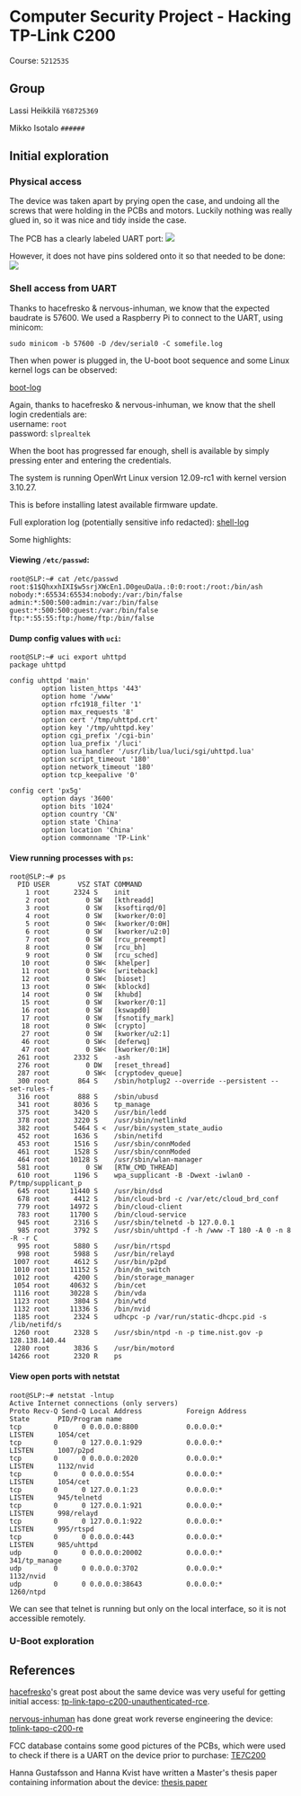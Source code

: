 # Computer Security Project - Hacking TP-Link C200
Course: `521253S`

## Group 
Lassi Heikkilä `Y68725369`

Mikko Isotalo `######`


## Initial exploration

### Physical access
The device was taken apart by prying open the case,
and undoing all the screws that were holding in the PCBs and motors.
Luckily nothing was really glued in, so it was nice and tidy inside the case.

The PCB has a clearly labeled UART port:
![](./photos/uart.jpg)

However, it does not have pins soldered onto it so that needed to be done:
![](./photos/uart-with-pins.jpg)


### Shell access from UART
Thanks to hacefresko & nervous-inhuman, we know that the expected baudrate is 57600.
We used a Raspberry Pi to connect to the UART, using minicom:
```console
sudo minicom -b 57600 -D /dev/serial0 -C somefile.log
```

Then when power is plugged in, the U-boot boot sequence and some Linux kernel logs can be observed:

[boot-log](./logs/boot-log.log)

Again, thanks to hacefresko & nervous-inhuman, we know that the shell login credentials are:  
username: `root`  
password: `slprealtek`  

When the boot has progressed far enough, shell is available by simply pressing enter and entering the credentials.

The system is running OpenWrt Linux version 12.09-rc1 with kernel version 3.10.27.

This is before installing latest available firmware update.

Full exploration log (potentially sensitive info redacted):
[shell-log](./logs/shell-log.log)

Some highlights:

#### Viewing `/etc/passwd`:
```console
root@SLP:~# cat /etc/passwd
root:$1$QhxxhIXI$w5srjXWcEn1.D0geuDaUa.:0:0:root:/root:/bin/ash
nobody:*:65534:65534:nobody:/var:/bin/false
admin:*:500:500:admin:/var:/bin/false
guest:*:500:500:guest:/var:/bin/false
ftp:*:55:55:ftp:/home/ftp:/bin/false
```

#### Dump config values with `uci`:
```console
root@SLP:~# uci export uhttpd
package uhttpd

config uhttpd 'main'
        option listen_https '443'
        option home '/www'
        option rfc1918_filter '1'
        option max_requests '8'
        option cert '/tmp/uhttpd.crt'
        option key '/tmp/uhttpd.key'
        option cgi_prefix '/cgi-bin'
        option lua_prefix '/luci'
        option lua_handler '/usr/lib/lua/luci/sgi/uhttpd.lua'
        option script_timeout '180'
        option network_timeout '180'
        option tcp_keepalive '0'

config cert 'px5g'
        option days '3600'
        option bits '1024'
        option country 'CN'
        option state 'China'
        option location 'China'
        option commonname 'TP-Link'
```

#### View running processes with `ps`:
```console
root@SLP:~# ps 
  PID USER       VSZ STAT COMMAND
    1 root      2324 S    init
    2 root         0 SW   [kthreadd]
    3 root         0 SW   [ksoftirqd/0]
    4 root         0 SW   [kworker/0:0]
    5 root         0 SW<  [kworker/0:0H]
    6 root         0 SW   [kworker/u2:0]
    7 root         0 SW   [rcu_preempt]
    8 root         0 SW   [rcu_bh]
    9 root         0 SW   [rcu_sched]
   10 root         0 SW<  [khelper]
   11 root         0 SW<  [writeback]
   12 root         0 SW<  [bioset]
   13 root         0 SW<  [kblockd]
   14 root         0 SW   [khubd]
   15 root         0 SW   [kworker/0:1]
   16 root         0 SW   [kswapd0]
   17 root         0 SW   [fsnotify_mark]
   18 root         0 SW<  [crypto]
   27 root         0 SW   [kworker/u2:1]
   46 root         0 SW<  [deferwq]
   47 root         0 SW<  [kworker/0:1H]
  261 root      2332 S    -ash
  276 root         0 DW   [reset_thread]
  287 root         0 SW<  [cryptodev_queue]
  300 root       864 S    /sbin/hotplug2 --override --persistent --set-rules-f
  316 root       888 S    /sbin/ubusd
  341 root      8036 S    tp_manage
  375 root      3420 S    /usr/bin/ledd
  378 root      3220 S    /usr/sbin/netlinkd
  382 root      5464 S <  /usr/bin/system_state_audio
  452 root      1636 S    /sbin/netifd
  453 root      1516 S    /usr/sbin/connModed
  461 root      1528 S    /usr/sbin/connModed
  464 root     10128 S    /usr/sbin/wlan-manager
  581 root         0 SW   [RTW_CMD_THREAD]
  610 root      1196 S    wpa_supplicant -B -Dwext -iwlan0 -P/tmp/supplicant_p
  645 root     11440 S    /usr/bin/dsd
  678 root      4412 S    /bin/cloud-brd -c /var/etc/cloud_brd_conf
  779 root     14972 S    /bin/cloud-client
  783 root     11700 S    /bin/cloud-service
  945 root      2316 S    /usr/sbin/telnetd -b 127.0.0.1
  985 root      3792 S    /usr/sbin/uhttpd -f -h /www -T 180 -A 0 -n 8 -R -r C
  995 root      5880 S    /usr/bin/rtspd
  998 root      5988 S    /usr/bin/relayd
 1007 root      4612 S    /usr/bin/p2pd
 1010 root     11152 S    /bin/dn_switch
 1012 root      4200 S    /bin/storage_manager
 1054 root     40632 S    /bin/cet
 1116 root     30228 S    /bin/vda
 1123 root      3804 S    /bin/wtd
 1132 root     11336 S    /bin/nvid
 1185 root      2324 S    udhcpc -p /var/run/static-dhcpc.pid -s /lib/netifd/s
 1260 root      2328 S    /usr/sbin/ntpd -n -p time.nist.gov -p 128.138.140.44
 1280 root      3836 S    /usr/bin/motord
14266 root      2320 R    ps
```

#### View open ports with netstat
```console
root@SLP:~# netstat -lntup
Active Internet connections (only servers)
Proto Recv-Q Send-Q Local Address           Foreign Address         State       PID/Program name    
tcp        0      0 0.0.0.0:8800            0.0.0.0:*               LISTEN      1054/cet
tcp        0      0 127.0.0.1:929           0.0.0.0:*               LISTEN      1007/p2pd
tcp        0      0 0.0.0.0:2020            0.0.0.0:*               LISTEN      1132/nvid
tcp        0      0 0.0.0.0:554             0.0.0.0:*               LISTEN      1054/cet
tcp        0      0 127.0.0.1:23            0.0.0.0:*               LISTEN      945/telnetd
tcp        0      0 127.0.0.1:921           0.0.0.0:*               LISTEN      998/relayd
tcp        0      0 127.0.0.1:922           0.0.0.0:*               LISTEN      995/rtspd
tcp        0      0 0.0.0.0:443             0.0.0.0:*               LISTEN      985/uhttpd
udp        0      0 0.0.0.0:20002           0.0.0.0:*                           341/tp_manage
udp        0      0 0.0.0.0:3702            0.0.0.0:*                           1132/nvid
udp        0      0 0.0.0.0:38643           0.0.0.0:*                           1260/ntpd
```

We can see that telnet is running but only on the local interface, so it is not accessible remotely.


### U-Boot exploration

## References
[hacefresko](https://github.com/hacefresko)'s great post about the same device was very useful for getting initial access:
[tp-link-tapo-c200-unauthenticated-rce](https://www.hacefresko.com/posts/tp-link-tapo-c200-unauthenticated-rce).

[nervous-inhuman](https://github.com/nervous-inhuman) has done great work reverse engineering the device:
[tplink-tapo-c200-re](https://github.com/nervous-inhuman/tplink-tapo-c200-re)

FCC database contains some good pictures of the PCBs, which were used to check if there is a UART on the device prior to purchase:
[TE7C200](https://fccid.io/TE7C200)

Hanna Gustafsson and Hanna Kvist have written a Master's thesis paper containing information about the device:
[thesis paper](https://www.diva-portal.org/smash/get/diva2:1679623/FULLTEXT01.pdf)

